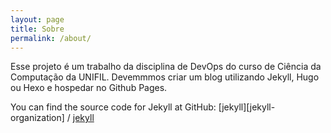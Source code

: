 ```yaml
---
layout: page
title: Sobre
permalink: /about/
---
```


Esse projeto é um trabalho da disciplina de DevOps do curso de Ciência da Computação da UNIFIL.
Devemmmos criar um blog utilizando Jekyll, Hugo ou Hexo e hospedar no Github Pages.

You can find the source code for Jekyll at GitHub:
[jekyll][jekyll-organization] /
[jekyll](https://github.com/jekyll/jekyll)
